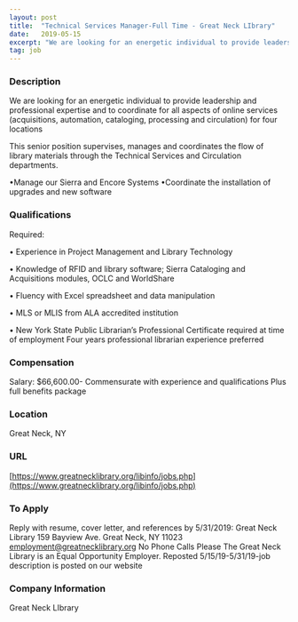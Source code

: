 ```yaml
---
layout: post
title:  "Technical Services Manager-Full Time - Great Neck LIbrary"
date:   2019-05-15
excerpt: "We are looking for an energetic individual to provide leadership and professional expertise and to coordinate for all aspects of online services (acquisitions, automation, cataloging, processing and circulation) for four locations This senior position supervises, manages and coordinates the flow of library materials through the Technical Services and Circulation departments...."
tag: job
---
```


### Description   

We are looking for an energetic individual to provide leadership and professional expertise and to coordinate for all aspects of online services (acquisitions, automation, cataloging, processing and circulation) for four locations 

This senior position supervises, manages and coordinates the flow of library materials through the Technical Services and Circulation departments.

•Manage our Sierra and Encore Systems
•Coordinate the installation of upgrades and new software 






### Qualifications   

Required:

• Experience in Project Management and Library Technology

• Knowledge of RFID and library software; Sierra Cataloging and Acquisitions modules, OCLC and WorldShare 

• Fluency with Excel spreadsheet and data manipulation

• MLS or MLIS from ALA accredited institution

• New York State Public Librarian’s Professional Certificate required at time of employment
Four years professional librarian experience preferred



### Compensation   

Salary: $66,600.00- Commensurate with experience and qualifications  Plus full benefits package


### Location   

Great Neck, NY


### URL   

[https://www.greatnecklibrary.org/libinfo/jobs.php](https://www.greatnecklibrary.org/libinfo/jobs.php)

### To Apply   

Reply with resume, cover letter, and references by 5/31/2019:
Great Neck Library
159 Bayview Ave.
Great Neck, NY  11023
employment@greatnecklibrary.org
No Phone Calls Please
The Great Neck Library is an Equal Opportunity Employer.
Reposted 5/15/19-5/31/19-job description is posted on our website



### Company Information   

Great Neck LIbrary



